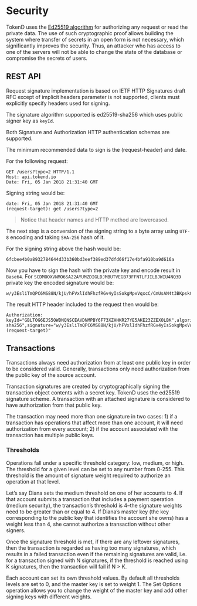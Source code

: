 # Security

TokenD uses the [Ed25519 algorithm](https://ed25519.cr.yp.to/) for authorizing any request or read the private data. The use of such cryptographic proof allows building the system where transfer of secrets in an open form is not necessary, which significantly improves the security. Thus, an attacker who has access to one of the servers will not be able to change the state of the database or compromise the secrets of users.

## REST API

Request signature implementation is based on IETF HTTP Signatures draft RFC except of implicit headers parameter is not supported, clients must explicitly specify headers used for signing.

The signature algorithm supported is ed25519-sha256 which uses public signer key as `keyId`.

Both Signature and Authorization HTTP authentication schemas are supported.

The minimum recommended data to sign is the (request-header) and date.

For the following request:

```http
GET /users?type=2 HTTP/1.1
Host: api.tokend.io
Date: Fri, 05 Jan 2018 21:31:40 GMT
```

Signing string would be:

```text
date: Fri, 05 Jan 2018 21:31:40 GMT
(request-target): get /users?type=2
```

> Notice that header names and HTTP method are lowercased.

The next step is a conversion of the signing string to a byte array using `UTF-8` encoding and taking `SHA-256` hash of it.

For the signing string above the hash would be:
```text
6fcbee4b0a8932784644d33b360bd3eef389ed37dfd66f17e4bfa910ba9d616a
```

Now you have to sign the hash with the private key and encode result in `Base64`. For `SCDMOOXVNMO6SA22AYUMZDIGLDJMBUTVEGB73FFNTLFJILBJWIU4NQ3D` private key the encoded signature would be:

```text
w/y3EsliTmQPC6MS88N/kjU/hFVxlIdhFhzfRGv4yIsSokgMpxVqxcC/CmUsAN4t3BKpskGG7+JEWryV8NXvCg==
```

The result HTTP header included to the request then would be:


```text
Authorization: keyId="GBLTOG6EJS5OWDNQNSCEAVDNMPBY6F73XZHHKR27YE5AKE23ZZEXOLBK",algorithm="ed25519-sha256",signature="w/y3EsliTmQPC6MS88N/kjU/hFVxlIdhFhzfRGv4yIsSokgMpxVqxcC/CmUsAN4t3BKpskGG7+JEWryV8NXvCg==",headers="date (request-target)"
```

## Transactions

Transactions always need authorization from at least one public key in order to be considered valid. Generally, transactions only need authorization from the public key of the source account.

Transaction signatures are created by cryptographically signing the transaction object contents with a secret key. TokenD  uses the ed25519 signature scheme. A transaction with an attached signature is considered to have authorization from that public key.

The transaction may need more than one signature in two cases: 1) if a transaction has operations that affect more than one account, it will need authorization from every account; 2) if the account associated with the transaction has multiple public keys. 

### Thresholds

Operations fall under a specific threshold category: low, medium, or high. The threshold for a given level can be set to any number from 0-255. This threshold is the amount of signature weight required to authorize an operation at that level.

Let’s say Diana sets the medium threshold on one of her accounts to 4. If that account submits a transaction that includes a payment operation (medium security), the transaction’s threshold is 4–the signature weights need to be greater than or equal to 4. If Diana’s master key (the key corresponding to the public key that identifies the account she owns) has a weight less than 4, she cannot authorize a transaction without other signers.

Once the signature threshold is met, if there are any leftover signatures, then the transaction is regarded as having too many signatures, which results in a failed transaction even if the remaining signatures are valid, i.e. for a transaction signed with N signatures, if the threshold is reached using K signatures, then the transaction will fail if N > K.

Each account can set its own threshold values. By default all thresholds levels are set to 0, and the master key is set to weight 1. The Set Options operation allows you to change the weight of the master key and  add other signing keys with different weights.
